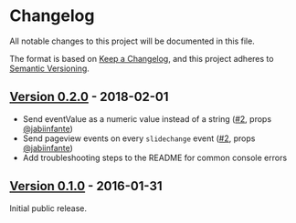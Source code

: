 # Changelog

All notable changes to this project will be documented in this file.

The format is based on [Keep a Changelog](https://keepachangelog.com/en/1.0.0/),
and this project adheres to [Semantic Versioning](https://semver.org/spec/v2.0.0.html).

## [Version 0.2.0] - 2018-02-01

* Send eventValue as a numeric value instead of a string ([#2], props [@jabiinfante])
* Send pageview events on every `slidechange` event ([#2], props [@jabiinfante])
* Add troubleshooting steps to the README for common console errors

## [Version 0.1.0] - 2016-01-31

Initial public release.

[Unreleased]: https://github.com/stevegrunwell/reveal-ga/compare/master...develop
[Version 0.2.0]: https://github.com/stevegrunwell/reveal-ga/releases/tag/v0.2.0
[Version 0.1.0]: https://github.com/stevegrunwell/reveal-ga/releases/tag/v0.1.0
[#2]: https://github.com/stevegrunwell/reveal-ga/pull/2
[@jabiinfante]: https://github.com/jabiinfante
